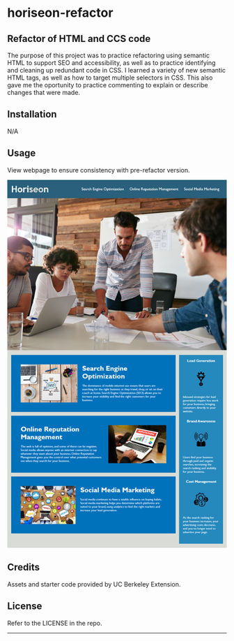 # horiseon-refactor

## Refactor of HTML and CCS code

The purpose of this project was to practice refactoring using semantic HTML to support SEO and accessibility, as well as to practice identifying and cleaning up redundant code in CSS.
I learned a variety of new semantic HTML tags, as well as how to target multiple selectors in CSS. This also gave me the oportunity to practice commenting to explain or describe changes that were made.

## Installation

N/A

## Usage

View webpage to ensure consistency with pre-refactor version.

![deployed site](assets\images\01-html-css-git-homework-demo.png)

## Credits

Assets and starter code provided by UC Berkeley Extension. 

## License

Refer to the LICENSE in the repo.

---
